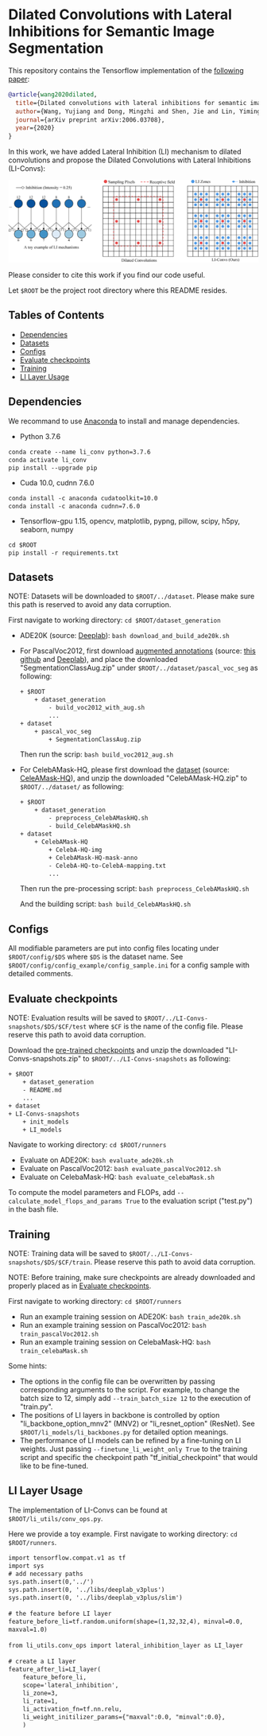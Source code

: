 # Dilated Convolutions with Lateral Inhibitions for Semantic Image Segmentation

This repository contains the Tensorflow implementation of the [following paper](https://arxiv.org/abs/2006.03708):
```bibtex
@article{wang2020dilated,
  title={Dilated convolutions with lateral inhibitions for semantic image segmentation},
  author={Wang, Yujiang and Dong, Mingzhi and Shen, Jie and Lin, Yiming and Pantic, Maja},
  journal={arXiv preprint arXiv:2006.03708},
  year={2020}
}
```

In this work, we have added Lateral Inhibition (LI) mechanism to dilated convolutions and propose the Dilated Convolutions with Lateral Inhibitions (LI-Convs):

![plot](./docs/method.png)

Please consider to cite this work if you find our code useful.

Let `$ROOT` be the project root directory where this README resides.

## Tables of Contents

* [Dependencies](#dependencies)
* [Datasets](#datasets)
* [Configs](#configs)
* [Evaluate checkpoints](#evaluate-checkpoints)
* [Training](#training)
* [LI Layer Usage](#li-layer-usage)

## Dependencies 

We recommand to use [Anaconda](https://www.anaconda.com/) to install and manage dependencies.

* Python 3.7.6 
```
conda create --name li_conv python=3.7.6
conda activate li_conv
pip install --upgrade pip
```
* Cuda 10.0, cudnn 7.6.0
```
conda install -c anaconda cudatoolkit=10.0
conda install -c anaconda cudnn=7.6.0
```

* Tensorflow-gpu 1.15, opencv, matplotlib, pypng, pillow, scipy, h5py, seaborn, numpy
```
cd $ROOT
pip install -r requirements.txt
```

## Datasets

NOTE: Datasets will be downloaded to `$ROOT/../dataset`. Please make sure this path is reserved to avoid any data corruption.

First navigate to working directory: ```cd $ROOT/dataset_generation```

* ADE20K (source: [Deeplab](https://github.com/tensorflow/models/tree/master/research/deeplab)): ```bash download_and_build_ade20k.sh```

* For PascalVoc2012, first download [augmented annotations](https://www.dropbox.com/s/oeu149j8qtbs1x0/SegmentationClassAug.zip?dl=0) 
(source: [this github](https://github.com/DrSleep/tensorflow-deeplab-resnet) and [Deeplab](https://github.com/tensorflow/models/tree/master/research/deeplab)), and place the downloaded "SegmentationClassAug.zip" under `$ROOT/../dataset/pascal_voc_seg` as following:
    ```
    + $ROOT
        + dataset_generation
            - build_voc2012_with_aug.sh
            ...
    + dataset
        + pascal_voc_seg
            + SegmentationClassAug.zip
    ```
  Then run the scrip: ```bash build_voc2012_aug.sh```
  
* For CelebAMask-HQ, please first download the [dataset](https://drive.google.com/open?id=1badu11NqxGf6qM3PTTooQDJvQbejgbTv) (source: [CeleAMask-HQ](https://github.com/switchablenorms/CelebAMask-HQ)), and unzip the downloaded "CelebAMask-HQ.zip" to `$ROOT/../dataset/` as following:
    ```
    + $ROOT
        + dataset_generation
            - preprocess_CelebAMaskHQ.sh
            - build_CelebAMaskHQ.sh
    + dataset
        + CelebAMask-HQ
            + CelebA-HQ-img
            + CelebAMask-HQ-mask-anno
            - CelebA-HQ-to-CelebA-mapping.txt
            ...
    ```
    Then run the pre-processing script: ```bash preprocess_CelebAMaskHQ.sh```
    
    And the building script: ```bash build_CelebAMaskHQ.sh```
    
## Configs
All modifiable parameters are put into config files locating under `$ROOT/config/$DS` where `$DS` is the dataset name. See `$ROOT/config/config_example/config_sample.ini` for a config sample with detailed comments. 
    
## Evaluate checkpoints

NOTE: Evaluation results will be saved to `$ROOT/../LI-Convs-snapshots/$DS/$CF/test` where `$CF` is the name of the config file. Please reserve this path to avoid data corruption.


Download the [pre-trained checkpoints](https://drive.google.com/file/d/1XVena4cwA81yj0w8xc-el9EYE79sQQ1a/view?usp=sharing) and unzip the downloaded "LI-Convs-snapshots.zip" to `$ROOT/../LI-Convs-snapshots` as following: 
```
+ $ROOT
    + dataset_generation
    - README.md
    ...
+ dataset
+ LI-Convs-snapshots
    + init_models
    + LI_models
```

Navigate to working directory: ```cd $ROOT/runners```
* Evaluate on ADE20K: ```bash evaluate_ade20k.sh```
* Evaluate on PascalVoc2012: ```bash evaluate_pascalVoc2012.sh```
* Evaluate on CelebaMask-HQ: ```bash evaluate_celebaMask.sh```

To compute the model parameters and FLOPs, add `--calculate_model_flops_and_params True` to the evaluation script ("test.py") in the bash file.

## Training

NOTE: Training data will be saved to `$ROOT/../LI-Convs-snapshots/$DS/$CF/train`. Please reserve this path to avoid data corruption.

NOTE: Before training, make sure checkpoints are already downloaded and properly placed as in [Evaluate checkpoints](#evaluate-checkpoints).

First navigate to working directory: ```cd $ROOT/runners```
* Run an example training session on ADE20K: ```bash train_ade20k.sh```
* Run an example training session on PascalVoc2012: ```bash train_pascalVoc2012.sh```
* Run an example training session on CelebaMask-HQ: ```bash train_celebaMask.sh```

Some hints:
* The options in the config file can be overwritten by passing corresponding arguments to the script. For example, to change the batch size to 12, simply add `--train_batch_size 12` to the execution of "train.py".
* The positions of LI layers in backbone is controlled by option "li_backbone_option_mnv2" (MNV2) or "li_resnet_option" (ResNet). See `$ROOT/li_models/li_backbones.py` for detailed option meanings.
* The performance of LI models can be refined by a fine-tuning on LI weights. Just passing `--finetune_li_weight_only True` to the training script and specific the checkpoint path "tf_initial_checkpoint" that would like to be fine-tuned.

## LI Layer Usage
The implementation of LI-Convs can be found at `$ROOT/li_utils/conv_ops.py`. 

Here we provide a toy example. First navigate to working directory: `cd $ROOT/runners`. 
```
import tensorflow.compat.v1 as tf
import sys
# add necessary paths
sys.path.insert(0,'../')
sys.path.insert(0, '../libs/deeplab_v3plus')
sys.path.insert(0, '../libs/deeplab_v3plus/slim')

# the feature before LI layer
feature_before_li=tf.random.uniform(shape=(1,32,32,4), minval=0.0, maxval=1.0)

from li_utils.conv_ops import lateral_inhibition_layer as LI_layer

# create a LI layer
feature_after_li=LI_layer(
    feature_before_li,
    scope='lateral_inhibition',
    li_zone=3,
    li_rate=1,
    li_activation_fn=tf.nn.relu,
    li_weight_initilizer_params={"maxval":0.0, "minval":0.0},
    )
```
 

